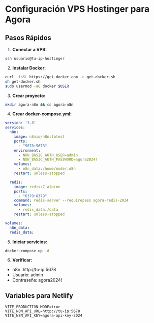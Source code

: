 # Configuración VPS Hostinger para Agora

## Pasos Rápidos

1. **Conectar a VPS:**
```bash
ssh usuario@tu-ip-hostinger
```

2. **Instalar Docker:**
```bash
curl -fsSL https://get.docker.com -o get-docker.sh
sh get-docker.sh
sudo usermod -aG docker $USER
```

3. **Crear proyecto:**
```bash
mkdir agora-n8n && cd agora-n8n
```

4. **Crear docker-compose.yml:**
```yaml
version: '3.8'
services:
  n8n:
    image: n8nio/n8n:latest
    ports:
      - "5678:5678"
    environment:
      - N8N_BASIC_AUTH_USER=admin
      - N8N_BASIC_AUTH_PASSWORD=agora2024!
    volumes:
      - n8n_data:/home/node/.n8n
    restart: unless-stopped

  redis:
    image: redis:7-alpine
    ports:
      - "6379:6379"
    command: redis-server --requirepass agora-redis-2024
    volumes:
      - redis_data:/data
    restart: unless-stopped

volumes:
  n8n_data:
  redis_data:
```

5. **Iniciar servicios:**
```bash
docker-compose up -d
```

6. **Verificar:**
- n8n: http://tu-ip:5678
- Usuario: admin
- Contraseña: agora2024!

## Variables para Netlify

```
VITE_PRODUCTION_MODE=true
VITE_N8N_API_URL=http://tu-ip:5678
VITE_N8N_API_KEY=agora-api-key-2024
``` 